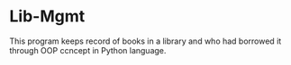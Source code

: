 # Lib-Mgmt
This program keeps record of books in a library and who had borrowed it through OOP ccncept in Python language.
